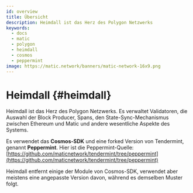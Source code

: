 ```yaml
---
id: overview
title: Übersicht
description: Heimdall ist das Herz des Polygon Netzwerks
keywords:
  - docs
  - matic
  - polygon
  - heimdall
  - cosmos
  - peppermint
image: https://matic.network/banners/matic-network-16x9.png
---
```


# Heimdall {#heimdall}

Heimdall ist das Herz des Polygon Netzwerks. Es verwaltet Validatoren, die Auswahl der Block Producer, Spans, den State-Sync-Mechanismus zwischen Ethereum und Matic und andere wesentliche Aspekte des Systems.

Es verwendet das **Cosmos-SDK** und eine forked Version von Tendermint, genannt **Peppermint**. Hier ist die Peppermint-Quelle: [https://github.com/maticnetwork/tendermint/tree/peppermint](https://github.com/maticnetwork/tendermint/tree/peppermint)

Heimdall entfernt einige der Module von Cosmos-SDK, verwendet aber meistens eine angepasste Version davon, während es demselben Muster folgt.